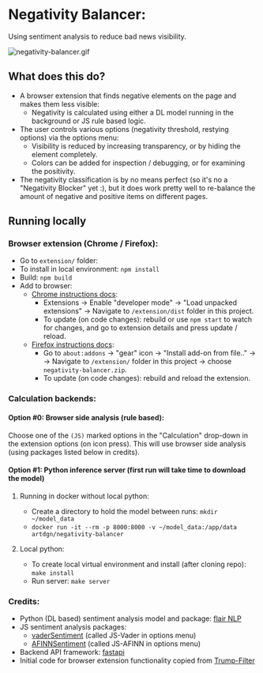 # Negativity Balancer:
Using sentiment analysis to reduce bad news visibility.

![negativity-balancer.gif](https://artdgn.github.io/images/negativity-balancer.gif)

## What does this do?
- A browser extension that finds negative elements on the page and makes them less visible:
    - Negativity is calculated using either a DL model running in the background or JS rule based logic.
- The user controls various options (negativity threshold, restying options) via the options menu:
    - Visibility is reduced by increasing transparency, or by hiding the element completely. 
    - Colors can be added for inspection / debugging, or for examining the positivity.
- The negativity classification is by no means perfect (so it's no a "Negativity Blocker" yet :), 
but it does work pretty well to re-balance the amount of negative and positive items on different pages.
  

## Running locally 

### Browser extension (Chrome / Firefox):
- Go to `extension/` folder:
- To install in local environment: `npm install`
- Build: `npm build`
- Add to browser:
    - [Chrome instructions docs](https://developer.chrome.com/extensions/getstarted#manifest):
        - Extensions -> Enable "developer mode" -> 
        "Load unpacked extensions" -> Navigate to `/extension/dist` folder in this project.
        - To update (on code changes): rebuild or use `npm start` to watch for changes, and go to extension details and press update / reload.
    - [Firefox instructions docs](https://extensionworkshop.com/documentation/develop/testing-persistent-and-restart-features/): 
        - Go to `about:addons` -> "gear" icon -> "Install add-on from file.." -> 
        -> Navigate to `/extension/` folder in this project -> choose `negativity-balancer.zip`.
        - To update (on code changes): rebuild and reload the extension.


### Calculation backends:

#### Option #0: Browser side analysis (rule based):
Choose one of the `(JS)` marked options in the "Calculation" drop-down in the extension options 
(on icon press). This will use browser side analysis (using packages listed below in credits).

#### Option #1: Python inference server (first run will take time to download the model)
1. Running in docker without local python:
    - Create a directory to hold the model between runs: `mkdir ~/model_data`
    - `docker run -it --rm -p 8000:8000 -v ~/model_data:/app/data artdgn/negativity-balancer`

2. Local python:
    - To create local virtual environment and install (after cloning repo): `make install`
    - Run server: `make server`

### Credits:
- Python (DL based) sentiment analysis model and package: [flair NLP](https://github.com/flairNLP/flair)
- JS sentiment analysis packages:
    - [vaderSentiment](https://github.com/cjhutto/vaderSentiment) (called JS-Vader in options menu)
    - [AFINNSentiment](https://github.com/thisandagain/sentiment ) (called JS-AFINN in options menu)
- Backend API framework: [fastapi](https://github.com/tiangolo/fastapi)
- Initial code for browser extension functionality copied from [Trump-Filter](https://github.com/RobSpectre/Trump-Filter)